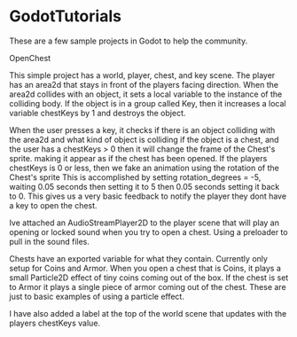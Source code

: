 # GodotTutorials

These are a few sample projects in Godot to help the community.

OpenChest

This simple project has a world, player, chest, and key scene.
The player has an area2d that stays in front of the players facing direction.
When the area2d collides with an object, it sets a local variable to the instance of the colliding body.
If the object is in a group called Key, then it increases a local variable chestKeys by 1 and destroys the object.

When the user presses a key, it checks if there is an object colliding with the area2d and what kind of object is colliding
if the object is a chest, and the user has a chestKeys > 0 then it will change the frame of the Chest's sprite. 
making it appear as if the chest has been opened.
If the players chestKeys is 0 or less, then we fake an animation using the rotation of the Chest's sprite
This is accomplished by setting rotation_degrees = -5, waiting 0.05 seconds then setting it to 5 then 0.05 seconds setting it back to 0.
This gives us a very basic feedback to notify the player they dont have a key to open the chest.

Ive attached an AudioStreamPlayer2D to the player scene that will play an opening or locked sound when you try to open a chest. Using a preloader to pull in the sound files.

Chests have an exported variable for what they contain. Currently only setup for Coins and Armor. When you open a chest that is Coins, it plays a small Particle2D effect of tiny coins coming out of the box. If the chest is set to Armor it plays a single piece of armor coming out of the chest. These are just to basic examples of using a particle effect. 

I have also added a label at the top of the world scene that updates with the players chestKeys value.
